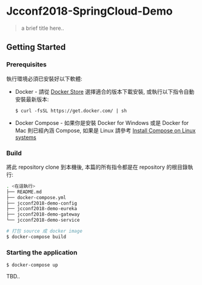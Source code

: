 # Jcconf2018-SpringCloud-Demo

> a brief title here..

## Getting Started

### Prerequisites

執行環境必須已安裝好以下軟體:

- Docker - 請從 [Docker Store](https://store.docker.com/search?offering=community&type=edition) 選擇適合的版本下載安裝, 或執行以下指令自動安裝最新版本: 

	```
	$ curl -fsSL https://get.docker.com/ | sh
	```
	
- Docker Compose - 如果你是安裝 Docker for Windows 或是 Docker for Mac 則已經內涵 Compose, 如果是 Linux 請參考 [
Install Compose on Linux systems](https://docs.docker.com/compose/install/#install-compose)

### Build

將此 repository clone 到本機後, 本篇的所有指令都是在 repository 的根目錄執行:

```sh
. <在這執行>
├── README.md
├── docker-compose.yml
├── jcconf2018-demo-config
├── jcconf2018-demo-eureka
├── jcconf2018-demo-gateway
└── jcconf2018-demo-service

# 打包 source 成 docker image
$ docker-compose build
```

### Starting the application

```
$ docker-compose up
```

TBD..

